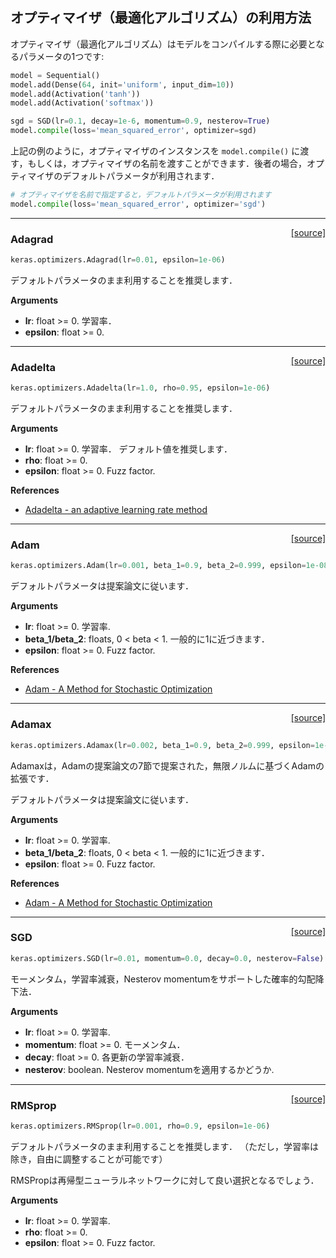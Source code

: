 
## オプティマイザ（最適化アルゴリズム）の利用方法

オプティマイザ（最適化アルゴリズム）はモデルをコンパイルする際に必要となるパラメータの1つです:

```python
model = Sequential()
model.add(Dense(64, init='uniform', input_dim=10))
model.add(Activation('tanh'))
model.add(Activation('softmax'))

sgd = SGD(lr=0.1, decay=1e-6, momentum=0.9, nesterov=True)
model.compile(loss='mean_squared_error', optimizer=sgd)
```

上記の例のように，オプティマイザのインスタンスを `model.compile()` に渡す，もしくは，オプティマイザの名前を渡すことができます．後者の場合，オプティマイザのデフォルトパラメータが利用されます．

```python
# オプティマイザを名前で指定すると，デフォルトパラメータが利用されます
model.compile(loss='mean_squared_error', optimizer='sgd')
```

---

<span style="float:right;">[[source]](https://github.com/fchollet/keras/blob/master/keras/optimizers.py#L204)</span>
### Adagrad

```python
keras.optimizers.Adagrad(lr=0.01, epsilon=1e-06)
```

デフォルトパラメータのまま利用することを推奨します．

__Arguments__

- __lr__: float >= 0. 学習率．
- __epsilon__: float >= 0.

----

<span style="float:right;">[[source]](https://github.com/fchollet/keras/blob/master/keras/optimizers.py#L243)</span>
### Adadelta

```python
keras.optimizers.Adadelta(lr=1.0, rho=0.95, epsilon=1e-06)
```

デフォルトパラメータのまま利用することを推奨します．

__Arguments__

- __lr__: float >= 0. 学習率．
	デフォルト値を推奨します．
- __rho__: float >= 0.
- __epsilon__: float >= 0. Fuzz factor.

__References__

- [Adadelta - an adaptive learning rate method](http://arxiv.org/abs/1212.5701)

----

<span style="float:right;">[[source]](https://github.com/fchollet/keras/blob/master/keras/optimizers.py#L298)</span>
### Adam

```python
keras.optimizers.Adam(lr=0.001, beta_1=0.9, beta_2=0.999, epsilon=1e-08)
```

デフォルトパラメータは提案論文に従います．

__Arguments__

- __lr__: float >= 0. 学習率.
- __beta_1/beta_2__: floats, 0 < beta < 1. 一般的に1に近づきます．
- __epsilon__: float >= 0. Fuzz factor.

__References__

- [Adam - A Method for Stochastic Optimization](http://arxiv.org/abs/1412.6980v8)

----

<span style="float:right;">[[source]](https://github.com/fchollet/keras/blob/master/keras/optimizers.py#L356)</span>
### Adamax

```python
keras.optimizers.Adamax(lr=0.002, beta_1=0.9, beta_2=0.999, epsilon=1e-08)
```
 
Adamaxは，Adamの提案論文の7節で提案された，無限ノルムに基づくAdamの拡張です．

デフォルトパラメータは提案論文に従います．

__Arguments__

- __lr__: float >= 0. 学習率.
- __beta_1/beta_2__: floats, 0 < beta < 1. 一般的に1に近づきます．
- __epsilon__: float >= 0. Fuzz factor.

__References__

- [Adam - A Method for Stochastic Optimization](http://arxiv.org/abs/1412.6980v8)

----

<span style="float:right;">[[source]](https://github.com/fchollet/keras/blob/master/keras/optimizers.py#L105)</span>
### SGD

```python
keras.optimizers.SGD(lr=0.01, momentum=0.0, decay=0.0, nesterov=False)
```

モーメンタム，学習率減衰，Nesterov momentumをサポートした確率的勾配降下法．

__Arguments__

- __lr__: float >= 0. 学習率.
- __momentum__: float >= 0. モーメンタム．
- __decay__: float >= 0. 各更新の学習率減衰．
- __nesterov__: boolean. Nesterov momentumを適用するかどうか.

----

<span style="float:right;">[[source]](https://github.com/fchollet/keras/blob/master/keras/optimizers.py#L156)</span>
### RMSprop

```python
keras.optimizers.RMSprop(lr=0.001, rho=0.9, epsilon=1e-06)
```

デフォルトパラメータのまま利用することを推奨します．
（ただし，学習率は除き，自由に調整することが可能です）

RMSPropは再帰型ニューラルネットワークに対して良い選択となるでしょう．

__Arguments__

- __lr__: float >= 0. 学習率.
- __rho__: float >= 0.
- __epsilon__: float >= 0. Fuzz factor.
